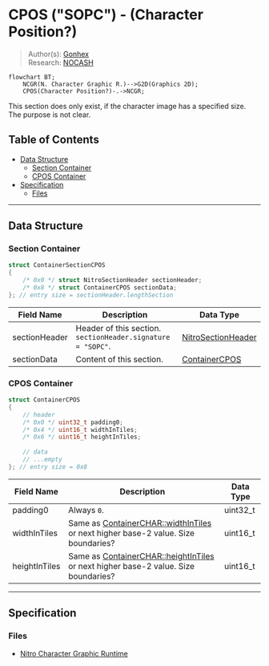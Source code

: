 # CPOS ("SOPC") - (Character Position?)
> Author(s): [Gonhex](https://github.com/Gonhex) <br />
> Research: [NOCASH](https://problemkaputt.de)

```mermaid
flowchart BT;
    NCGR(N. Character Graphic R.)-->G2D(Graphics 2D);
    CPOS(Character Position?)-.->NCGR;
```
This section does only exist, if the character image has a specified size. The purpose is not clear.

## Table of Contents
* [Data Structure](#data-structure)
  * [Section Container](#section-container)
  * [CPOS Container](#cpos-container)
* [Specification](#specification)
  * [Files](#files)

---
## Data Structure

### Section Container
```c
struct ContainerSectionCPOS
{
    /* 0x0 */ struct NitroSectionHeader sectionHeader;
    /* 0x8 */ struct ContainerCPOS sectionData;
}; // entry size = sectionHeader.lengthSection
```
| Field Name     | Description                                                                             | Data Type    |
|----------------|-----------------------------------------------------------------------------------------|--------------|
| sectionHeader  | Header of this section. `sectionHeader.signature = "SOPC"`.   | [NitroSectionHeader](../nitro.md#nitro-section-header) |
| sectionData    | Content of this section.                                                                | [ContainerCPOS](#cpos-container) |

### CPOS Container
```c
struct ContainerCPOS
{
    // header
    /* 0x0 */ uint32_t padding0;
    /* 0x4 */ uint16_t widthInTiles;
    /* 0x6 */ uint16_t heightInTiles;
    
    // data
    // ...empty
}; // entry size = 0x8
```
| Field Name      | Description                                                                                                          | Data Type |
|-----------------|----------------------------------------------------------------------------------------------------------------------|-----------|
| padding0        | Always `0`.                                                                                                          | uint32_t  |
| widthInTiles    | Same as [ContainerCHAR::widthInTiles](section_char.md#char-container) or next higher base-2 value. Size boundaries?  | uint16_t  |
| heightInTiles   | Same as [ContainerCHAR::heightInTiles](section_char.md#char-container) or next higher base-2 value. Size boundaries? | uint16_t  |

---
## Specification

### Files
* [Nitro Character Graphic Runtime](file_ncgr.md)